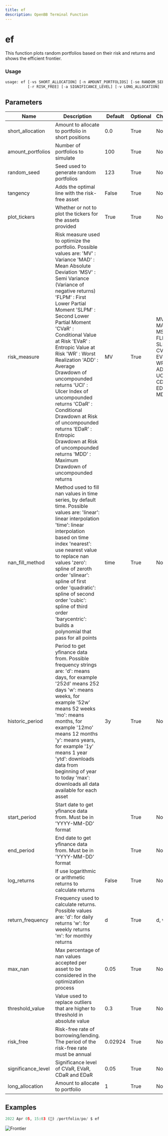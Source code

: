 ```yaml
---
title: ef
description: OpenBB Terminal Function
---
```


# ef

This function plots random portfolios based on their risk and returns and shows the efficient frontier.

### Usage 
```python
usage: ef [-vs SHORT_ALLOCATION] [-n AMOUNT_PORTFOLIOS] [-se RANDOM_SEED] [-t] [--no_plot] [-rm {MV,MAD,MSV,FLPM,SLPM,CVaR,EVaR,WR,ADD,UCI,CDaR,EDaR,MDD}] [-mt NAN_FILL_METHOD] [-p HISTORIC_PERIOD] [-s START_PERIOD] [-e END_PERIOD] [-lr] [--freq {d,w,m}] [-mn MAX_NAN] [-th THRESHOLD_VALUE]
          [-r RISK_FREE] [-a SIGNIFICANCE_LEVEL] [-v LONG_ALLOCATION]
```

## Parameters

| Name | Description | Default | Optional | Choices |
| ---- | ----------- | ------- | -------- | ------- |
| short_allocation | Amount to allocate to portfolio in short positions | 0.0 | True | None |
| amount_portfolios | Number of portfolios to simulate | 100 | True | None |
| random_seed | Seed used to generate random portfolios | 123 | True | None |
| tangency | Adds the optimal line with the risk-free asset | False | True | None |
| plot_tickers | Whether or not to plot the tickers for the assets provided | True | True | None |
| risk_measure | Risk measure used to optimize the portfolio. Possible values are: 'MV' : Variance 'MAD' : Mean Absolute Deviation 'MSV' : Semi Variance (Variance of negative returns) 'FLPM' : First Lower Partial Moment 'SLPM' : Second Lower Partial Moment 'CVaR' : Conditional Value at Risk 'EVaR' : Entropic Value at Risk 'WR' : Worst Realization 'ADD' : Average Drawdown of uncompounded returns 'UCI' : Ulcer Index of uncompounded returns 'CDaR' : Conditional Drawdown at Risk of uncompounded returns 'EDaR' : Entropic Drawdown at Risk of uncompounded returns 'MDD' : Maximum Drawdown of uncompounded returns | MV | True | MV, MAD, MSV, FLPM, SLPM, CVaR, EVaR, WR, ADD, UCI, CDaR, EDaR, MDD |
| nan_fill_method | Method used to fill nan values in time series, by default time. Possible values are: 'linear': linear interpolation 'time': linear interpolation based on time index 'nearest': use nearest value to replace nan values 'zero': spline of zeroth order 'slinear': spline of first order 'quadratic': spline of second order 'cubic': spline of third order 'barycentric': builds a polynomial that pass for all points | time | True | None |
| historic_period | Period to get yfinance data from. Possible frequency strings are: 'd': means days, for example '252d' means 252 days 'w': means weeks, for example '52w' means 52 weeks 'mo': means months, for example '12mo' means 12 months 'y': means years, for example '1y' means 1 year 'ytd': downloads data from beginning of year to today 'max': downloads all data available for each asset | 3y | True | None |
| start_period | Start date to get yfinance data from. Must be in 'YYYY-MM-DD' format |  | True | None |
| end_period | End date to get yfinance data from. Must be in 'YYYY-MM-DD' format |  | True | None |
| log_returns | If use logarithmic or arithmetic returns to calculate returns | False | True | None |
| return_frequency | Frequency used to calculate returns. Possible values are: 'd': for daily returns 'w': for weekly returns 'm': for monthly returns | d | True | d, w, m |
| max_nan | Max percentage of nan values accepted per asset to be considered in the optimization process | 0.05 | True | None |
| threshold_value | Value used to replace outliers that are higher to threshold in absolute value | 0.3 | True | None |
| risk_free | Risk-free rate of borrowing/lending. The period of the risk-free rate must be annual | 0.02924 | True | None |
| significance_level | Significance level of CVaR, EVaR, CDaR and EDaR | 0.05 | True | None |
| long_allocation | Amount to allocate to portfolio | 1 | True | None |


## Examples

```python
2022 Apr 05, 15:03 (🦋) /portfolio/po/ $ ef
```

![Frontier](https://user-images.githubusercontent.com/61527316/161860003-e8b8ae93-ce8c-4e06-bad2-59c100f09325.png)

